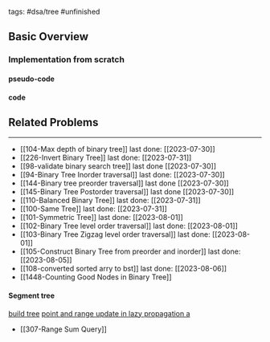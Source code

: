tags: #dsa/tree #unfinished 
## Basic Overview

### Implementation from scratch
#### pseudo-code

#### code

## Related Problems
---
- [[104-Max depth of binary tree]] last done: [[2023-07-30]]
- [[226-Invert Binary Tree]] last done: [[2023-07-31]]
- [[98-validate binary search tree]] last done [[2023-07-30]]
- [[94-Binary Tree Inorder traversal]] last done: [[2023-07-30]]
- [[144-Binary tree preorder traversal]] last done [[2023-07-30]]
- [[145-Binary Tree Postorder traversal]] last done [[2023-07-30]]
- [[110-Balanced Binary Tree]] last done: [[2023-07-31]]
- [[100-Same Tree]] last done: [[2023-07-31]]
- [[101-Symmetric Tree]] last done: [[2023-08-01]]
- [[102-Binary Tree level order traversal]] last done: [[2023-08-01]]
- [[103-Binary Tree Zigzag level order traversal]] last done: [[2023-08-01]]
- [[105-Construct Binary Tree from preorder and inorder]] last done: [[2023-08-05]]
- [[108-converted sorted arry to bst]] last done: [[2023-08-06]]
- [[1448-Counting Good Nodes in Binary Tree]]

#### Segment tree
[build tree](https://www.youtube.com/watch?v=-dUiRtJ8ot0)
[point and range update in lazy propagation a](https://www.youtube.com/watch?v=rwXVCELcrqU)
- [[307-Range Sum Query]]